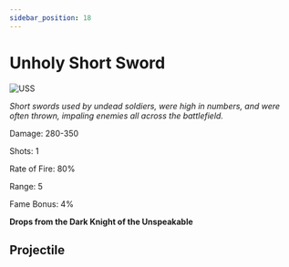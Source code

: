 ```yaml
---
sidebar_position: 18
---
```


# Unholy Short Sword

![USS](http://i.imgur.com/w4d6Sl7.png)

<i>Short swords used by undead soldiers, were high in numbers, and were often thrown, impaling enemies all across the battlefield.</i>

Damage: 280-350

Shots: 1

Rate of Fire: 80%

Range: 5

Fame Bonus: 4%

**Drops from the Dark Knight of the Unspeakable**

## Projectile

